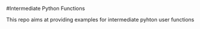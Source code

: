#Intermediate Python Functions

This repo aims at providing examples for intermediate pyhton user functions